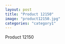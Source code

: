 ```yaml
---
layout: post
title: "Product 12150"
image: "product12150.jpg"
categories: "category1"
---
```

Product 12150
